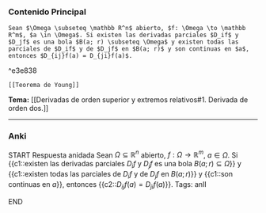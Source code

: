### Contenido Principal

```ad-cor
Sean $\Omega \subseteq \mathbb R^n$ abierto, $f: \Omega \to \mathbb R^m$, $a \in \Omega$. Si existen las derivadas parciales $D_if$ y $D_jf$ es una bola $B(a; r) \subseteq \Omega$ y existen todas las parciales de $D_if$ y de $D_jf$ en $B(a; r)$ y son continuas en $a$, entonces $D_{ij}f(a) = D_{ji}f(a)$.
```

^e3e838

```ad-proof
[[Teorema de Young]]
```

**Tema:** [[Derivadas de orden superior y extremos relativos#1. Derivada de orden dos.]]

---
### Anki

START
Respuesta anidada
Sean $\Omega \subseteq \mathbb R^n$ abierto, $f: \Omega \to \mathbb R^m$, $a \in \Omega$. Si {{c1::existen las derivadas parciales $D_if$ y $D_jf$ es una bola $B(a; r) \subseteq \Omega$}} y {{c1::existen todas las parciales de $D_if$ y de $D_jf$ en $B(a; r)$}} y {{c1::son continuas en $a$}}, entonces {{c2::$D_{ij}f(a) = D_{ji}f(a)$}}.
Tags: anII
<!--ID: 1730228001585-->
END
